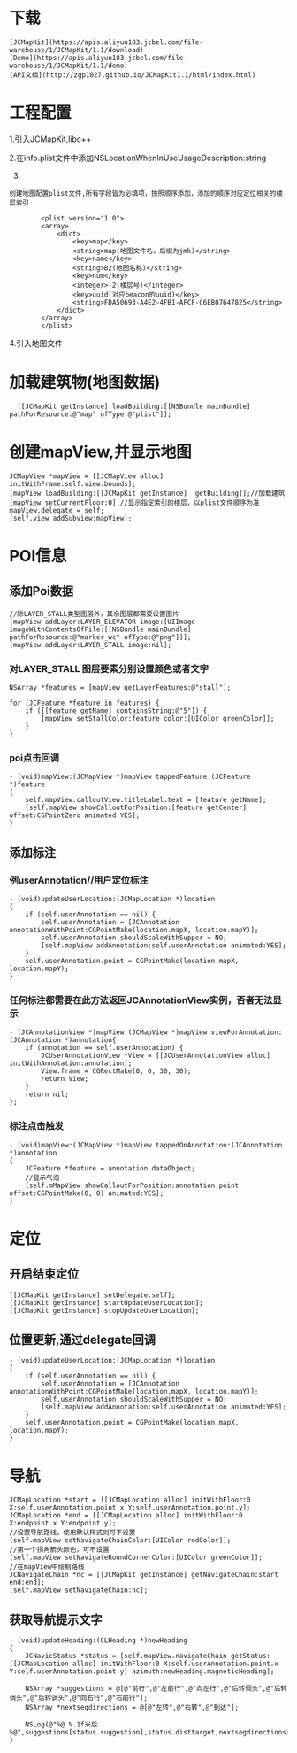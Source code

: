 # 下载
    [JCMapKit](https://apis.aliyun183.jcbel.com/file-warehouse/1/JCMapKit/1.1/download)
    [Demo](https://apis.aliyun183.jcbel.com/file-warehouse/1/JCMapKit/1.1/demo)
    [API文档](http://zgp1027.github.io/JCMapKit1.1/html/index.html)
# 工程配置
  1.引入JCMapKit,libc++

  2.在info.plist文件中添加NSLocationWhenInUseUsageDescription:string

  3.
    创建地图配置plist文件,所有字段皆为必填项，按照顺序添加，添加的顺序对应定位相关的楼层索引

            <plist version="1.0">
            <array>
            	<dict>
            		<key>map</key>
            		<string>map(地图文件名，后缀为jmk)</string>
            		<key>name</key>
            		<string>B2(地图名称)</string>
            		<key>num</key>
            		<integer>-2(楼层号)</integer>
            		<key>uuid(对应beacon的uuid)</key>
            		<string>FDA50693-A4E2-4FB1-AFCF-C6EB07647825</string>
            	</dict>
            </array>
            </plist>

  4.引入地图文件

# 加载建筑物(地图数据)

      [[JCMapKit getInstance] loadBuilding:[[NSBundle mainBundle] pathForResource:@"map" ofType:@"plist"]];

# 创建mapView,并显示地图
    JCMapView *mapView = [[JCMapView alloc] initWithFrame:self.view.bounds];
    [mapView loadBuilding:[[JCMapKit getInstance]  getBuilding]];//加载建筑
    [mapView setCurrentFloor:0];//显示指定索引的楼层，以plist文件顺序为准
    mapView.delegate = self;
    [self.view addSubview:mapView];
# POI信息
##  添加Poi数据
    //除LAYER_STALL类型图层外，其余图层都需要设置图片
    [mapView addLayer:LAYER_ELEVATOR image:[UIImage imageWithContentsOfFile:[[NSBundle mainBundle] pathForResource:@"marker_wc" ofType:@"png"]]];
    [mapView addLayer:LAYER_STALL image:nil];
### 对LAYER_STALL 图层要素分别设置颜色或者文字
    NSArray *features = [mapView getLayerFeatures:@"stall"];

    for (JCFeature *feature in features) {
        if ([[feature getName] containsString:@"5"]) {
            [mapView setStallColor:feature color:[UIColor greenColor]];
        }
    }
### poi点击回调
    - (void)mapView:(JCMapView *)mapView tappedFeature:(JCFeature *)feature
    {
        self.mapView.calloutView.titleLabel.text = [feature getName];
        [self.mapView showCalloutForPosition:[feature getCenter] offset:CGPointZero animated:YES];
    }

## 添加标注
###    例userAnnotation//用户定位标注
    - (void)updateUserLocation:(JCMapLocation *)location
    {
        if (self.userAnnotation == nil) {
            self.userAnnotation = [JCAnnotation annotationWithPoint:CGPointMake(location.mapX, location.mapY)];
            self.userAnnotation.shouldScaleWithSupper = NO;
            [self.mapView addAnnotation:self.userAnnotation animated:YES];
        }
        self.userAnnotation.point = CGPointMake(location.mapX, location.mapY);
    }
###    任何标注都需要在此方法返回JCAnnotationView实例，否者无法显示
    - (JCAnnotationView *)mapView:(JCMapView *)mapView viewForAnnotation:(JCAnnotation *)annotation{
        if (annotation == self.userAnnotation) {
            JCUserAnnotationView *View = [[JCUserAnnotationView alloc] initWithAnnotation:annotation];
            View.frame = CGRectMake(0, 0, 30, 30);
            return View;
        }
        return nil;
    };
### 标注点击触发
    - (void)mapView:(JCMapView *)mapView tappedOnAnnotation:(JCAnnotation *)annotation
    {
        JCFeature *feature = annotation.dataObject;
        //显示气泡
        [self.mMapView showCalloutForPosition:annotation.point offset:CGPointMake(0, 0) animated:YES];
    }
# 定位
## 开启结束定位
    [[JCMapKit getInstance] setDelegate:self];
    [[JCMapKit getInstance] startUpdateUserLocation];
    [[JCMapKit getInstance] stopUpdateUserLocation];
## 位置更新,通过delegate回调
    - (void)updateUserLocation:(JCMapLocation *)location
    {
        if (self.userAnnotation == nil) {
            self.userAnnotation = [JCAnnotation annotationWithPoint:CGPointMake(location.mapX, location.mapY)];
            self.userAnnotation.shouldScaleWithSupper = NO;
            [self.mapView addAnnotation:self.userAnnotation animated:YES];
        }
        self.userAnnotation.point = CGPointMake(location.mapX, location.mapY);
    }
# 导航
    JCMapLocation *start = [[JCMapLocation alloc] initWithFloor:0 X:self.userAnnotation.point.x Y:self.userAnnotation.point.y];
    JCMapLocation *end = [[JCMapLocation alloc] initWithFloor:0 X:endpoint.x Y:endpoint.y];
    //设置导航路线，使用默认样式则可不设置
    [self.mapView setNavigateChainColor:[UIColor redColor]];
    //第一个拐角箭头颜色，可不设置
    [self.mapView setNavigateRoundCornerColor:[UIColor greenColor]];
    //在mapView中绘制路线
    JCNavigateChain *nc = [[JCMapKit getInstance] getNavigateChain:start end:end];
    [self.mapView setNavigateChain:nc];
## 获取导航提示文字
    - (void)updateHeading:(CLHeading *)newHeading
    {
        JCNavicStatus *status = [self.mapView.navigateChain getStatus:[[JCMapLocation alloc] initWithFloor:0 X:self.userAnnotation.point.x Y:self.userAnnotation.point.y] azimuth:newHeading.magneticHeading];

        NSArray *suggestions = @[@"前行",@"左前行",@"向左行",@"后转调头",@"后转调头",@"后转调头",@"向右行",@"右前行"];
        NSArray *nextsegdirections = @[@"左转",@"右转",@"到达"];

        NSLog(@"%@ %.1f米后 %@",suggestions[status.suggestion],status.disttarget,nextsegdirections[status.nextsegdirection]);;
    }
